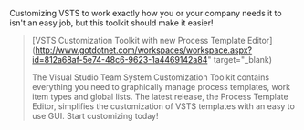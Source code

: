 Customizing VSTS to work exactly how you or your company needs it to isn't an easy job, but this toolkit should make it easier!

> [VSTS Customization Toolkit with new Process Template Editor](http://www.gotdotnet.com/workspaces/workspace.aspx?id=812a68af-5e74-48c6-9623-1a4469142a84" target="_blank)
>
> The Visual Studio Team System Customization Toolkit contains everything you need to graphically manage process templates, work item types and global lists. The latest release, the Process Template Editor, simplifies the customization of VSTS templates with an easy to use GUI. Start customizing today!